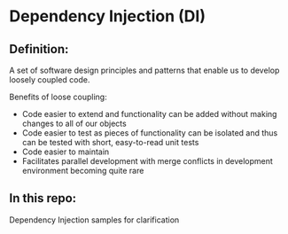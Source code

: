 # Dependency Injection (DI)

## Definition:
A set of software design principles and patterns that enable us to develop loosely coupled code.

Benefits of loose coupling:
* Code easier to extend and functionality can be added without making changes to all of our objects
* Code easier to test as pieces of functionality can be isolated and thus can be tested with short, easy-to-read unit tests
* Code easier to maintain
* Facilitates parallel development with merge conflicts in development environment becoming quite rare

## In this repo:
Dependency Injection samples for clarification
